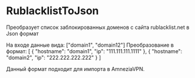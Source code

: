 # RublacklistToJson
 Преобразует список заблокированных доменов с сайта rublacklist.net в Json формат

На входе данные вида:
["domain1", "domain12"]
Преобразование в формат:
[
    {
        "hostname": "domain1",
        "ip": "111.111.111.1111"
    },
    {
        "hostname": "domain2",
        "ip": "222.222.222.222"
    }
]

Данный формат подходит для импорта в AmneziaVPN.